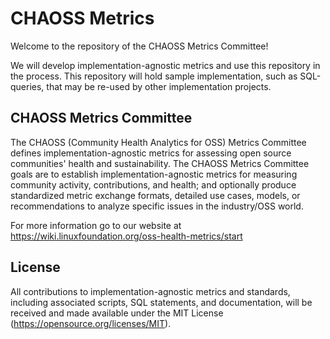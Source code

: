 # CHAOSS Metrics

Welcome to the repository of the CHAOSS Metrics Committee! 

We will develop implementation-agnostic metrics and use this repository in the process.
This repository will hold sample implementation, such as SQL-queries, that may be re-used by other implementation projects.

## CHAOSS Metrics Committee

The CHAOSS (Community Health Analytics for OSS) Metrics Committee defines implementation-agnostic metrics for assessing open source communities' health and sustainability. The CHAOSS Metrics Committee goals are to establish implementation-agnostic metrics for measuring community activity, contributions, and health; and optionally produce standardized metric exchange formats, detailed use cases, models, or recommendations to analyze specific issues in the industry/OSS world. 

For more information go to our website at https://wiki.linuxfoundation.org/oss-health-metrics/start

## License

All contributions to implementation-agnostic metrics and standards, including associated scripts, SQL statements, and documentation, will be received and made available under the MIT License (https://opensource.org/licenses/MIT).
